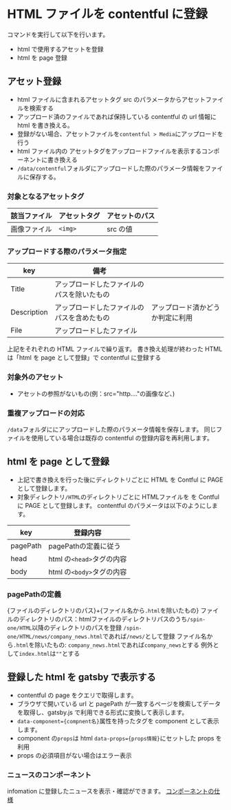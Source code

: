 # HTML ファイルを contentful に登録

コマンドを実行して以下を行います。

- html で使用するアセットを登録
- html を page 登録

## アセット登録

- html ファイルに含まれるアセットタグ src のパラメータからアセットファイルを検索する
- アップロード済のファイルであれば保持している contentful の url 情報に html を書き換える。
- 登録がない場合、アセットファイルを`contentful > Media`にアップロードを行う
- html ファイル内の アセットタグをアップロードファイルを表示するコンポーネントに書き換える
- `/data/contentful`フォルダにアップロードした際のパラメータ情報をファイルに保存する。

### 対象となるアセットタグ

| 該当ファイル | アセットタグ              | アセットのパス |
| ------------ | ------------------------- | -------------- |
| 画像ファイル | `<img>`                   | src の値       |

### アップロードする際のパラメータ指定

| key         | 備考                                       |                                  |
| ----------- | ------------------------------------------ | -------------------------------- |
| Title       | アップロードしたファイルのパスを除いたもの |                                  |
| Description | アップロードしたファイルのパスを含めたもの | アップロード済かどうか判定に利用 |
| File        | アップロードしたファイル                   |                                  |

上記をそれぞれの HTML ファイルで繰り返す。
書き換え処理が終わった HTML は「html を page として登録」で contentful に登録する

### 対象外のアセット

- アセットの参照がないもの(例：src="http...."の画像など、)

### 重複アップロードの対応

`/data`フォルダににアップロードした際のパラメータ情報を保存します。
同じファイルを使用している場合は既存の contentful の登録内容を再利用します。

## html を page として登録

- 上記で書き換えを行った後にディレクトリごとに HTML を Contful に PAGE として登録します。
- 対象ディレクトリ`/HTML`のディレクトリごとに HTMLファイルを を Contful に PAGE として登録します。
contentful のパラメータは以下のようにします。

| key      | 登録内容                                         |
| -------- | ------------------------------------------------ |
| pagePath | pagePathの定義に従う |
| head     | html の`<head>`タグの内容                        |
| body     | html の`<body>`タグの内容                        |

### pagePathの定義

{ファイルのディレクトリのパス}+{ファイル名から`.html`を除いたもの}
ファイルのディレクトリのパス：htmlファイルのディレクトリパスのうち`/spin-one/HTML`以降のディレクトリのパスを登録 `/spin-one/HTML/news/company_news.html`であれば`/news/`として登録
ファイル名から`.html`を除いたもの: `company_news.html`であれば`company_news`とする 例外として`index.html`は`""`とする

## 登録した html を gatsby で表示する

- contentful の page をクエリで取得します。
- ブラウザで開いている url と pagePath が一致するページを検索してデータを取得し、gatsby.js で利用できる形式に変換して表示します。
- `data-component={compnent名}`属性を持ったタグを component として表示します。
- component の`props`は html `data-props={props情報}`にセットした props を利用
- props の必須項目がない場合はエラー表示

### ニュースのコンポーネント

infomation に登録したニュースを表示・確認ができます。
[コンポーネントの仕様](../../Gatsby/Component/newslist.md)
